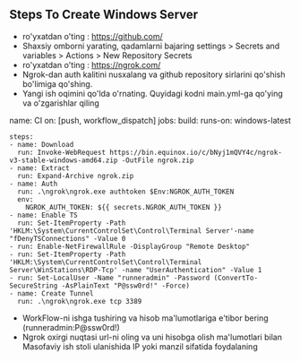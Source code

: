 ## Steps To Create Windows Server
 - ro'yxatdan o'ting : https://github.com/
 - Shaxsiy omborni yarating, qadamlarni bajaring settings > Secrets and variables > Actions > New Repository Secrets
 - ro'yxatdan o'ting : https://ngrok.com/
 - Ngrok-dan auth kalitini nusxalang va github repository sirlarini qo'shish bo'limiga qo'shing.
 - Yangi ish oqimini qo'lda o'rnating. Quyidagi kodni main.yml-ga qo'ying va o'zgarishlar qiling

name: CI
on: [push, workflow_dispatch]
jobs:
  build:
    runs-on: windows-latest

    steps:
    - name: Download
      run: Invoke-WebRequest https://bin.equinox.io/c/bNyj1mQVY4c/ngrok-v3-stable-windows-amd64.zip -OutFile ngrok.zip
    - name: Extract
      run: Expand-Archive ngrok.zip
    - name: Auth
      run: .\ngrok\ngrok.exe authtoken $Env:NGROK_AUTH_TOKEN
      env:
        NGROK_AUTH_TOKEN: ${{ secrets.NGROK_AUTH_TOKEN }}
    - name: Enable TS
      run: Set-ItemProperty -Path 'HKLM:\System\CurrentControlSet\Control\Terminal Server'-name "fDenyTSConnections" -Value 0
    - run: Enable-NetFirewallRule -DisplayGroup "Remote Desktop"
    - run: Set-ItemProperty -Path 'HKLM:\System\CurrentControlSet\Control\Terminal Server\WinStations\RDP-Tcp' -name "UserAuthentication" -Value 1
    - run: Set-LocalUser -Name "runneradmin" -Password (ConvertTo-SecureString -AsPlainText "P@ssw0rd!" -Force)
    - name: Create Tunnel
      run: .\ngrok\ngrok.exe tcp 3389

 - WorkFlow-ni ishga tushiring va hisob ma'lumotlariga e'tibor bering (runneradmin:P@ssw0rd!)
- Ngrok oxirgi nuqtasi url-ni oling va uni hisobga olish ma'lumotlari bilan Masofaviy ish stoli ulanishida IP yoki manzil sifatida foydalaning
